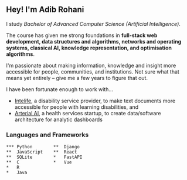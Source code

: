 ## Hey! I'm Adib Rohani

I study _Bachelor of Advanced Computer Science (Artificial Intelligence)_.

The course has given me strong foundations in **full-stack web development, data structures and algorithms, networks and operating systems, classical AI, knowledge representation, and optimisation algorithms**. 

I'm passionate about making information, knowledge and insight more accessible for people, communities, and institutions. Not sure what that means yet entirely – give me a few years to figure that out.

I have been fortunate enough to work with...
- [Intelife](https://intelife.org/), a disability service provider, to make text documents more accessible for people with learning disabilities, and
- [Arterial AI](https://arterial.ai/), a health services startup, to create data/software architecture for analytic dashboards

### Languages and Frameworks
```
*** Python        **  Django
**  JavaScript    **  React
**  SQLite        *   FastAPI
**  C             *   Vue
*   R
*   Java
```
